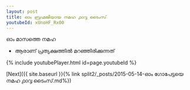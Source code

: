 ```yaml
---
layout: post
title: ഓം ബ്രഹ്മജിയായ നമഹ ൧൦൮ ടൈംസ്
youtubeId: xUnoHF_Rx00
---
```

 
 
 ഓം മാസത്തെ നമഹ 
 
 -  ആരാണ് പ്രത്യക്ഷത്തിൽ മറഞ്ഞിരിക്കുന്നത് 
 
  
 
  
 
 
 
 
 
 


{% include youtubePlayer.html id=page.youtubeId %}
 
[Next]({{ site.baseurl }}{% link  split2/_posts/2015-05-14-ഓം ഗോപേട്ടയെ നമഹ ൧൦൮ ടൈംസ്.md%})
 
